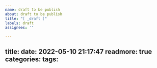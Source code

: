 ```yaml
---
name: draft to be publish
about: draft to be publish
title: "[ _draft ]"
labels: draft
assignees: ''

---
```


title: 
date: 2022-05-10 21:17:47
readmore: true
categories: 
tags: 
---
